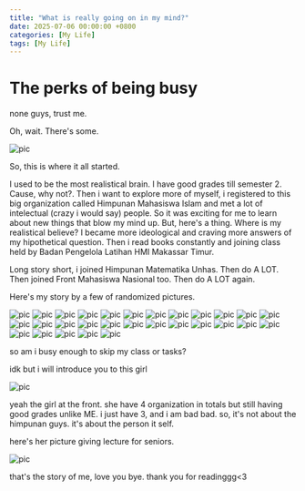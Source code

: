 ```yaml
---
title: "What is really going on in my mind?"
date: 2025-07-06 00:00:00 +0800
categories: [My Life]
tags: [My Life]
---
```


# The perks of being busy
none guys, trust me.

Oh, wait. There's some.

![pic](/assets/HMI.jpg)

So, this is where it all started.



I used to be the most realistical brain. I have good grades till semester 2. Cause, why not?.
Then i want to explore more of myself, i registered to this big organization called Himpunan Mahasiswa Islam and met a lot of intelectual (crazy i would say) people. So it was exciting for me to learn about new things that blow my mind up. But, here's a thing. Where is my realistical believe?
I became more ideological and craving more answers of my hipothetical question. 
Then i read books constantly and joining class held by Badan Pengelola Latihan HMI Makassar Timur.

Long story short, i joined Himpunan Matematika Unhas. Then do A LOT. Then joined Front Mahasiswa Nasional too. Then do A LOT again.

Here's my story by a few of randomized pictures.

![pic](/assets/0.jpg)
![pic](/assets/2.jpg)
![pic](/assets/3.jpg)
![pic](/assets/4.jpg)
![pic](/assets/5.jpg)
![pic](/assets/6.jpg)
![pic](/assets/7.jpg)
![pic](/assets/8.jpg)
![pic](/assets/9.jpg)
![pic](/assets/20.jpg)
![pic](/assets/22.jpg)
![pic](/assets/23.jpg)
![pic](/assets/24.jpg)
![pic](/assets/25.jpg)
![pic](/assets/26.jpg)
![pic](/assets/27.jpg)
![pic](/assets/28.jpg)
![pic](/assets/29.jpg)
![pic](/assets/30.jpg)
![pic](/assets/32.jpg)
![pic](/assets/33.jpg)
![pic](/assets/34.jpg)
![pic](/assets/35.jpg)
![pic](/assets/36.jpg)
![pic](/assets/37.jpg)
![pic](/assets/38.jpg)
![pic](/assets/39.jpg)
![pic](/assets/40.jpg)
![pic](/assets/42.jpg)

so am i busy enough to skip my class or tasks?

idk but i will introduce you to this girl

![pic](/assets/jeb.jpg)

yeah the girl at the front. she have 4 organization in totals but still having good grades unlike ME. i just have 3, and i am bad bad.
so, it's not about the himpunan guys. it's about the person it self.

here's her picture giving lecture for seniors.

![pic](/assets/mb.jpg)

that's the story of me, love you bye. thank you for readinggg<3